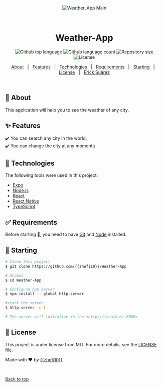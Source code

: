 <div align="center" id="top"> 
  <img src="./.github/app.gif" alt="Weather_App Main" />

  &#xa0;

  <!-- <a href="https://openweatherapimain.netlify.app">Demo</a> -->
</div>

<h1 align="center">Weather-App</h1>

<p align="center">
  <img alt="Github top language" src="https://img.shields.io/github/languages/top/{{zhefi10}}/Weather-App?color=56BEB8">

  <img alt="Github language count" src="https://img.shields.io/github/languages/count/{{zhefi10}}/Weather-App?color=56BEB8">

  <img alt="Repository size" src="https://img.shields.io/github/repo-size/{{zhefi10}}/Weather-App?color=56BEB8">

  <img alt="License" src="https://img.shields.io/github/license/{{zhefi10}}/Weather-App?color=56BEB8">

  <!-- <img alt="Github issues" src="https://img.shields.io/github/issues/{{zhefi10}}/Weather-App?color=56BEB8" /> -->

  <!-- <img alt="Github forks" src="https://img.shields.io/github/forks/{{zhefi10}}/Weather-App?color=56BEB8" /> -->

  <!-- <img alt="Github stars" src="https://img.shields.io/github/stars/{{zhefi10}}/Weather-App?color=56BEB8" /> -->
</p>

<!-- Status -->

<!-- <h4 align="center"> 
	🚧  Weather_App Main 🚀 is ready to use
</h4> 

<hr> -->

<p align="center">
  <a href="#dart-about">About</a> &#xa0; | &#xa0; 
  <a href="#sparkles-features">Features</a> &#xa0; | &#xa0;
  <a href="#rocket-technologies">Technologies</a> &#xa0; | &#xa0;
  <a href="#white_check_mark-requirements">Requirements</a> &#xa0; | &#xa0;
  <a href="#checkered_flag-starting">Starting</a> &#xa0; | &#xa0;
  <a href="#memo-license">License</a> &#xa0; | &#xa0;
  <a href="https://github.com/{{zhefi10}}" target="_blank">Erick Suárez</a>
</p>

<br>

## :dart: About ##

This application will help you to see the weather of any city.

## :sparkles: Features ##

:heavy_check_mark: You can search any city in the world;\
:heavy_check_mark: You can change the city at any moment;\


## :rocket: Technologies ##

The following tools were used in this project:

- [Expo](https://expo.io/)
- [Node.js](https://nodejs.org/en/)
- [React](https://pt-br.reactjs.org/)
- [React Native](https://reactnative.dev/)
- [TypeScript](https://www.typescriptlang.org/)

## :white_check_mark: Requirements ##

Before starting :checkered_flag:, you need to have [Git](https://git-scm.com) and [Node](https://nodejs.org/en/) installed.

## :checkered_flag: Starting ##

```bash
# Clone this project
$ git clone https://github.com/{{zhefi10}}/Weather-App

# Access
$ cd Weather-App

# Configure npm server
$ npm install -- global http-server

#start the server
$ http-server -c-1

# The server will initialize in the <http://localhost:8080>
```

## :memo: License ##

This project is under license from MIT. For more details, see the [LICENSE](LICENSE.md) file.


Made with :heart: by <a href="https://github.com/{{zhefi10}}" target="_blank">{{zhefi10}}</a>

&#xa0;

<a href="#top">Back to top</a>
